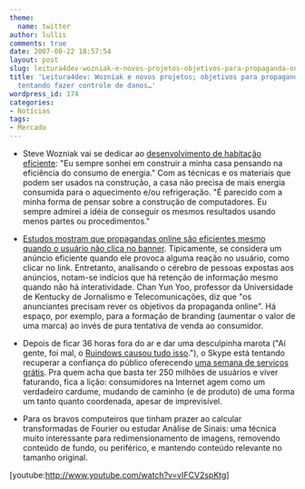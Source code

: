 ```yaml
---
theme:
  name: twitter
author: lullis
comments: true
date: 2007-08-22 18:57:54
layout: post
slug: leitura4dev-wozniak-e-novos-projetos-objetivos-para-propaganda-online-skype-tentando-fazer-controle-de-danos
title: 'Leitura4dev: Wozniak e novos projetos; objetivos para propaganda online; Skype
  tentando fazer controle de danos…'
wordpress_id: 174
categories:
- Notícias
tags:
- Mercado
---
```



	
  * Steve Wozniak vai se dedicar ao [desenvolvimento de habitação eficiente](http://www.ecnmag.com/article.aspx?id=146610&menuid=&adcode=section=effzone): "Eu sempre sonhei em construir a minha casa pensando na eficiência do consumo de energia." Com as técnicas e os materiais que podem ser usados na construção, a casa não precisa de mais energia consumida para o aquecimento e/ou refrigeração. "É parecido com a minha forma de pensar sobre a construção de computadores. Eu sempre admirei a idéia de conseguir os mesmos resultados usando menos partes ou procedimentos."



	
  * [Estudos mostram que propagandas online são eficientes mesmo quando o usuário não clica no banner](http://www.technologyreview.com/Biztech/19275/). Tipicamente, se considera um anúncio eficiente quando ele provoca alguma reação no usuário, como clicar no link. Entretanto, analisando o cérebro de pessoas expostas aos anúncios, notam-se indícios que há retenção de informação mesmo quando não há interatividade. Chan Yun Yoo, professor da Universidade de Kentucky de Jornalismo e Telecomunicações, diz que "os anunciantes precisam rever os objetivos da propaganda online". Há espaço, por exemplo, para a formação de branding (aumentar o valor de uma marca) ao invés de pura tentativa de venda ao consumidor.



	
  * Depois de ficar 36 horas fora do ar e dar uma desculpinha marota ("Aí gente, foi mal, o [Ruindows causou tudo isso](http://about.skype.com/2007/08/what_happened_on_august_16.html)."), o Skype está tentando recuperar a confiança do público oferecendo [uma semana de serviços grátis](http://blog.wired.com/business/2007/08/skype-tries-to-.html). Pra quem acha que basta ter 250 milhões de usuários e viver faturando, fica a lição: consumidores na Internet agem como um verdadeiro cardume, mudando de caminho (e de produto) de uma forma um tanto quanto coordenada, apesar de imprevisível.



	
  * Para os bravos computeiros que tinham prazer ao calcular transformadas de Fourier ou estudar Análise de Sinais: uma técnica muito interessante para redimensionamento de imagens, removendo conteúdo de fundo, ou periférico, e mantendo conteúdo relevante no tamanho original.

[youtube:http://www.youtube.com/watch?v=vIFCV2spKtg]
